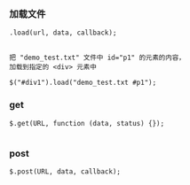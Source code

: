 

### 加载文件
```
.load(url, data, callback);


把 "demo_test.txt" 文件中 id="p1" 的元素的内容，
加载到指定的 <div> 元素中

$("#div1").load("demo_test.txt #p1");
```


### get

```
$.get(URL, function (data, status) {});


```

### post

```
$.post(URL, data, callback);


```























































